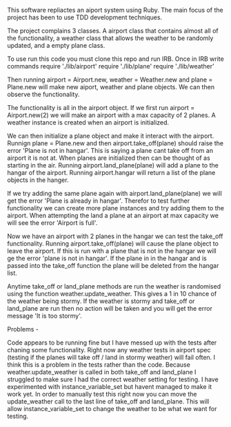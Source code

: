 This software repliactes an aiport system using Ruby. The main focus of the project has been to use TDD development techniques. 

The project complains 3 classes. A airport class that contains almost all of the functionality, a weather class that allows the weather to be randomly updated, and a empty plane class. 

To use run this code you must clone this repo and run IRB. Once in IRB write commands
require './lib/airport'
require './lib/plane'
require './lib/weather'

Then running airport = Airport.new, weather = Weather.new and plane = Plane.new will make new aiport, weather and plane objects. We can then observe the functionality. 

The functionality is all in the airport object. If we first run airport = Airport.new(2) we will make an airport with a max capacity of 2 planes. A weather instance is created when an airport is initialized. 

We can then initialize a plane object and make it interact with the airport. Runnign plane = Plane.new and then airport.take_off(plane) should raise the error 'Plane is not in hangar'. This is saying a plane cant take off from an airport it is not at. When planes are initialized then can be thought of as starting in the air. Running airport.land_plane(plane) will add a plane to the hangar of the airport. Running airport.hangar will return a list of the plane objects in the hanger. 

If we try adding the same plane again with airport.land_plane(plane) we will get the error 'Plane is already in hangar'. Therefor to test further functionality we can create more plane instances and try adding them to the airport. When attempting the land a plane at an airport at max capacity we will see the error 'Airport is full'. 

Now we have an airport with 2 planes in the hangar we can test the take_off functionality. Running airport.take_off(plane) will cause the plane object to leave the airport. If this is run with a plane that is not in the hangar we will ge the error 'plane is not in hangar'. If the plane in in the hangar and is passed into the take_off function the plane will be deleted from the hangar list. 

Anytime take_off or land_plane methods are run the weather is randomised using the function weather.update_weather. This gives a 1 in 10 chance of the weather being stormy. If the weather is stormy and take_off or land_plane are run then no action will be taken and you will get the error message 'It is too stormy'. 

Problems - 

Code appears to be running fine but I have messed up with the tests after chaning some functionality. Right now any weather tests in airport spec (testing if the planes will take off / land in stormy weather) will fail often. I think this is a problem in the tests rather than the code. Because weather.update_weather is called in both take_off and land_plane I struggled to make sure I had the correct weather setting for testing. I have experimented with instance_variable_set but havent managed to make it work yet. In order to manually test this right now you can move the update_weather call to the last line of take_off and land_plane. This will allow instance_variable_set to change the weather to be what we want for testing. 


